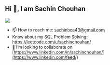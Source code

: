 ## Hi 👋, I am Sachin Chouhan
![](https://komarev.com/ghpvc/?username=sachi21)

- 📫 How to reach me: sachinbca43@gmail.com
-  Know about my SQL Problem Solving: https://leetcode.com/u/sachinchouhan/
- 👯 I’m looking to collaborate on [https://www.linkedin.com/in/sachinchouhan/](https://www.linkedin.com/feed/)
<!--
**sachi21/sachi21** is a ✨ _special_ ✨ repository because its `README.md` (this file) appears on your GitHub profile.

Here are some ideas to get you started:

- 🔭 I’m currently working on ...
- 🌱 I’m currently learning ...
- 👯 I’m looking to collaborate on ...
- 🤔 I’m looking for help with ...
- 💬 Ask me about ...
- 📫 How to reach me: ...
- 😄 Pronouns: ...
- ⚡ Fun fact: ...
-->

